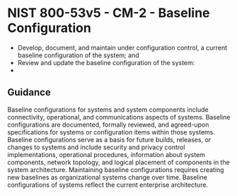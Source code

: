 # NIST 800-53v5 - CM-2 - Baseline Configuration
- Develop, document, and maintain under configuration control, a current baseline configuration of the system; and
- Review and update the baseline configuration of the system:
- 
## Guidance
Baseline configurations for systems and system components include connectivity, operational, and communications aspects of systems. Baseline configurations are documented, formally reviewed, and agreed-upon specifications for systems or configuration items within those systems. Baseline configurations serve as a basis for future builds, releases, or changes to systems and include security and privacy control implementations, operational procedures, information about system components, network topology, and logical placement of components in the system architecture. Maintaining baseline configurations requires creating new baselines as organizational systems change over time. Baseline configurations of systems reflect the current enterprise architecture.